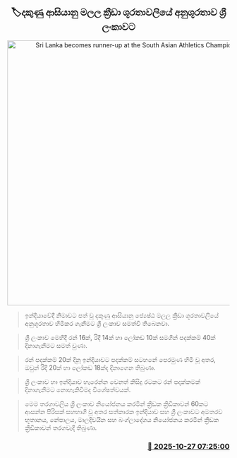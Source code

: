 <p align='center'><b><h2 align='center' title='Sri Lanka becomes runner-up at the South Asian Athletics Championships'>🏷දකුණු ආසියානු මලල ක්‍රීඩා ශූරතාවලියේ අනුශූරතාව ශ්‍රී ලංකාවට</h2></b></p>
<p align='center'><img src='https://helakuru.sgp1.cdn.digitaloceanspaces.com/esana/images/lib/saac-2025.jpg' width='600' alt='Sri Lanka becomes runner-up at the South Asian Athletics Championships'></p>

> ඉන්දියාවේදී නිමාවට පත් වූ දකුණු ආසියානු ජ්‍යෙෂ්ඨ මලල ක්‍රීඩා ශූරතාවලියේ අනුශූරතාව හිමිකර ගැනීමට ශ්‍රී ලංකාව සමත්වී තිබෙනවා.

> ශ්‍රී ලංකාව මෙහිදී රන් 16ක්, රිදී 14ක් හා ලෝකඩ 10ක් සමගින් පදක්කම් 40ක් දිනාගැනීමට සමත් වුණා.

> රන් පදක්කම් 20ක් දිනූ ඉන්දියාවට පදක්කම් සටහනේ පෙරමුණ හිමි වූ අතර, ඔවුන් රිදී 20ක් හා ලෝකඩ 18ක්ද දිනාගෙන තිබුණා.

> ශ්‍රී ලංකාව හා ඉන්දියාව හැරෙන්න වෙනත් කිසිදු රටකට රන් පදක්කමක් දිනාගැනීමට නොහැකිවීමද විශේෂත්වයක්.

> මෙම තරගාවලිය ශ්‍රී ලංකාව නියෝජනය කරමින් ක්‍රීඩක ක්‍රීඩිකාවන් 60කට ආසන්න පිරිසක් සහභාගි වූ අතර සත්කාරක ඉන්දියාව සහ ශ්‍රී ලංකාවට අමතරව භූතානය, නේපාලය, මාලදිවයින සහ බංග්ලාදේශය නියෝජනය කරමින් ක්‍රීඩක ක්‍රීඩිකාවන් තරගවැදී තිබුණා.



<h3 align='right'><a href='https://www.helakuru.lk/esana/p/114809/'>📅 2025-10-27 07:25:00</a></h3>
